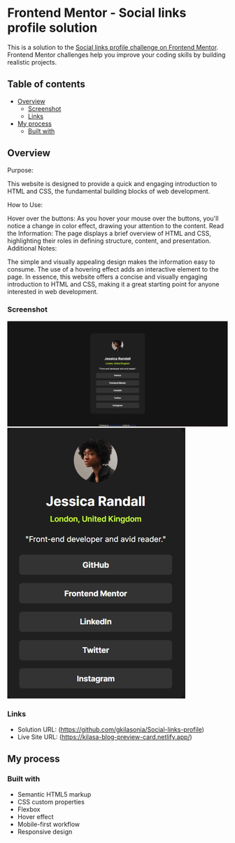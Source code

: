 # Frontend Mentor - Social links profile solution

This is a solution to the [Social links profile challenge on Frontend Mentor](https://www.frontendmentor.io/challenges/social-links-profile-UG32l9m6dQ). Frontend Mentor challenges help you improve your coding skills by building realistic projects.

## Table of contents

- [Overview](#overview)
  - [Screenshot](#screenshot)
  - [Links](#links)
- [My process](#my-process)
  - [Built with](#built-with)

## Overview

Purpose:

This website is designed to provide a quick and engaging introduction to HTML and CSS, the fundamental building blocks of web development.

How to Use:

Hover over the buttons: As you hover your mouse over the buttons, you'll notice a change in color effect, drawing your attention to the content.
Read the Information: The page displays a brief overview of HTML and CSS, highlighting their roles in defining structure, content, and presentation.
Additional Notes:

The simple and visually appealing design makes the information easy to consume.
The use of a hovering effect adds an interactive element to the page.
In essence, this website offers a concise and visually engaging introduction to HTML and CSS, making it a great starting point for anyone interested in web development.

### Screenshot

![](./images/desktop-screenshot.jpg)
![](./images/mobile-screenshot.jpg)

### Links

- Solution URL: (https://github.com/gkilasonia/Social-links-profile)
- Live Site URL: (https://kilasa-blog-preview-card.netlify.app/)

## My process

### Built with

- Semantic HTML5 markup
- CSS custom properties
- Flexbox
- Hover effect
- Mobile-first workflow
- Responsive design
